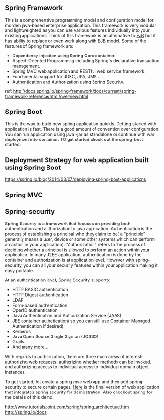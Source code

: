 Spring Framework
---
This is a comprehensive programming model and configuration model for morden java-based enterprise application. This framework is very modular and lightweighted as you can use various features individually into your existing applications. Think of this framework is an alternative to [EJB]() but it has ability to replace or even work along with EJB model.  Some of the features of Spring framework are:

* Dependency Injection using Spring Core container.
* Aspect-Oriented Programming including Spring's declarative transaction management.
* Spring MVC web application and RESTful web service framework. 
* Fundamental support for JDBC, JPA, JMS...
* Authentication and Authorization using Spring Security. 

ref: http://docs.spring.io/spring-framework/docs/current/spring-framework-reference/html/overview.html

Spring Boot
---

This is the way to build new spring application quickly. Getting started with application is fast. There is a good amount of convention over configuration. You can run application using java -jar as standalone or continue with war deployment into container. TO get started check out the spring-boot-started:




Deployment Strategy for web application built using Spring Boot
---
https://spring.io/blog/2014/03/07/deploying-spring-boot-applications

Spring MVC
---



Spring-security
----
Spring Security is a framework that focuses on providing both authentication and authorization to java application. Authentication is the process of establishing a principal who they claim to be( a "principle" generally means a user, device or some other systems which can perform an action in your application). "Authorization" refers to the process of deciding whether a principal is allowed to perform an action within your application. In many J2EE application, authentication is done by the container and authorization is at application level. However with spring-security, you can all your security features within your application making it easy portable.

At an authentication level, Spring Security supports:
* HTTP BASIC authentication
* HTTP Digest authentication
* LDAP
* Form-based authentication
* OpenID authentication 
* Java Authentication and Authorization Service (JAAS)
* JEE container authetication( so you can still use Container Managed Authentication if desired)
* Kerberos
* Java Open Source Single Sign on (JOSSO)
* Grails
* And many more...

With regards to authorization, there are three main areas of interest: authorizing web requests. authorizing whether methods can be invoked, and authorizing access to individual access to individual domain object instances. 

To get started, let create a spring mvc web app and then add spring-security to secure certain pages. [Here](https://github.com/bhochhi/spring-guide/tree/master/examples/spring-security) is the final version of web application that integrates spring security for demostration. Also checkout [spring](http://spring.io/guides/gs/securing-web/) for the details of this demo. 




http://www.tutorialspoint.com/spring/spring_architecture.htm
http://spring.io/docs
